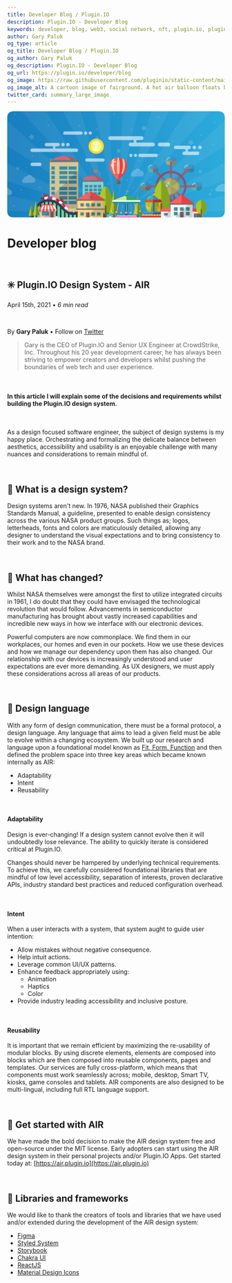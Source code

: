 ```yaml
---
title: Developer Blog / Plugin.IO
description: Plugin.IO - Developer Blog
keywords: developer, blog, web3, social network, nft, plugin.io, pluginio, NEKO, token, cryptocurrency, crypto
author: Gary Paluk
og_type: article
og_title: Developer Blog / Plugin.IO
og_author: Gary Paluk
og_description: Plugin.IO - Developer Blog
og_url: https://plugin.io/developer/blog
og_image: https://raw.githubusercontent.com/pluginio/static-content/main/lang/en/docs/v1/images/header_banner.png
og_image_alt: A cartoon image of fairground. A hot air balloon floats by through an open blue sky
twitter_card: summary_large_image
---
```


![A Plugin.IO branded banner that shows a young woman in front of a vivid blue background.](https://raw.githubusercontent.com/pluginio/static-content/main/lang/en/docs/v1/images/header_banner.png)

# Developer blog

<br />

## ✳️ Plugin.IO Design System - AIR
April 15th, 2021 • *6 min read*

<br />


By **Gary Paluk** • Follow on [Twitter](https://twitter.com/garypaluk)

>Gary is the CEO of Plugin.IO and Senior UX Engineer at CrowdStrike, Inc. Throughout his 20 year development career, he has always been striving to empower creators and developers whilst pushing the boundaries of web tech and user experience.

<br />

#### **In this article I will explain some of the decisions and requirements whilst building the Plugin.IO design system.**

<br />

As a design focused software engineer, the subject of design systems is my happy place. Orchestrating and formalizing the delicate balance between aesthetics, accessibility and usability is an enjoyable challenge with many nuances and considerations to remain mindful of. 

<br />

## 🎯 What is a design system?

Design systems aren't new. In 1976, NASA published their Graphics Standards Manual, a guideline, presented to enable design consistency across the various NASA product groups. Such things as; logos, letterheads, fonts and colors are maticulously detailed, allowing any designer to understand the visual expectations and to bring consistency to their work and to the NASA brand.

<br />

## 🎯 What has changed?

Whilst NASA themselves were amongst the first to utilize integrated circuits in 1961, I do doubt that they could have envisaged the technological revolution that would follow. Advancements in semiconductor manufacturing has brought about vastly increased capabilities and incredible new ways in how we interface with our electronic devices.

Powerful computers are now commonplace. We find them in our workplaces, our homes and even in our pockets. How we use these devices and how we manage our dependency upon them has also changed. Our relationship with our devices is increasingly understood and user expectations are ever more demanding. As UX designers, we must apply these considerations across all areas of our products.

<br />

## 🎯 Design language

With any form of design communication, there must be a formal protocol, a design language. Any language that aims to lead a given field must be able to evolve within a changing ecosystem. We built up our research and language upon a foundational model known as [Fit, Form, Function](https://www.technia.co.uk/blog/evaluating-the-change-form-fit-and-function-fff/) and then defined the problem space into three key areas which became known internally as AIR:

- Adaptability
- Intent
- Reusability

<br />

#### **Adaptability**

Design is ever-changing! If a design system cannot evolve then it will undoubtedly lose relevance. The ability to quickly iterate is considered critical at Plugin.IO.

Changes should never be hampered by underlying technical requirements. To achieve this, we carefully considered foundational libraries that are mindful of low level accessibility, separation of interests, proven declarative APIs, industry standard best practices and reduced configuration overhead.

<br />

#### **Intent**

When a user interacts with a system, that system aught to guide user intention:

- Allow mistakes without negative consequence.
- Help intuit actions.
- Leverage common UI/UX patterns.
- Enhance feedback appropriately using:
    - Animation
    - Haptics
    - Color
- Provide industry leading accessibility and inclusive posture.

<br />

#### **Reusability**

It is important that we remain efficient by maximizing the re-usability of modular blocks. By using discrete elements, elements are composed into blocks which are then composed into reusable components, pages and templates. Our services are fully cross-platform, which means that components must work seamlessly across; mobile, desktop, Smart TV, kiosks, game consoles and tablets. AIR components are also designed to be multi-lingual, including full RTL language support.

<br />

## 🎯 Get started with AIR

We have made the bold decision to make the AIR design system free and open-source under the MIT license. Early adopters can start using the AIR design system in their personal projects and/or Plugin.IO Apps. Get started today at: [https://air.plugin.io](https://air.plugin.io)

<br />

## 🎯 Libraries and frameworks

We would like to thank the creators of tools and libraries that we have used and/or extended during the development of the AIR design system:

- [Figma](https://figma.com/)
- [Styled System](https://styled-system.com)
- [Storybook](https://storybook.js.org/)
- [Chakra UI](https://chakra-ui.com/)
- [ReactJS](https://reactjs.org/)
- [Material Design Icons](https://materialdesignicons.com/)

<br />
